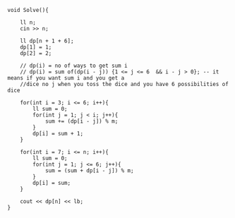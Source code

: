 

    void Solve(){
    
        ll n;
        cin >> n;
    
        ll dp[n + 1 + 6];
        dp[1] = 1;
        dp[2] = 2;
    
        // dp(i) = no of ways to get sum i
        // dp(i) = sum of(dp(i - j)) {1 <= j <= 6  && i - j > 0}; -- it means if you want sum i and you get a 
        //dice no j when you toss the dice and you have 6 possibilities of dice
    
        for(int i = 3; i <= 6; i++){
            ll sum = 0;
            for(int j = 1; j < i; j++){
                sum += (dp[i - j]) % m;
            }
            dp[i] = sum + 1;
        }
    
        for(int i = 7; i <= n; i++){
            ll sum = 0;
            for(int j = 1; j <= 6; j++){
                sum = (sum + dp[i - j]) % m;
            }
            dp[i] = sum;
        }
    
        cout << dp[n] << lb;
    }
